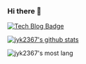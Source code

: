 ### Hi there 👋

<!--
**jyk2367/jyk2367** is a ✨ _special_ ✨ repository because its `README.md` (this file) appears on your GitHub profile.

Here are some ideas to get you started:

- 🔭 I’m currently working on ...
- 🌱 I’m currently learning ...
- 👯 I’m looking to collaborate on ...
- 🤔 I’m looking for help with ...
- 💬 Ask me about ...
- 📫 How to reach me: ...
- 😄 Pronouns: ...
- ⚡ Fun fact: ...
-->

<!--   <div align=center>
	
  [![Hits](https://hits.seeyoufarm.com/api/count/incr/badge.svg?url=https%3A%2F%2Fgithub.com%2Fjyk2367)](https://hits.seeyoufarm.com) 
	
  </div> -->
  
  
  [![Tech Blog Badge](http://img.shields.io/badge/-Tech%20blog-black?style=flat-square&logo=github&link=https://blog.naver.com/jyk2367/)](https://blog.naver.com/jyk2367/222300442485)
	
  [![jyk2367's github stats](https://github-readme-stats.vercel.app/api?username=jyk2367)](https://github.com/anuraghazra/github-readme-stats)
  
  ![jyk2367's most lang](https://github-readme-stats.vercel.app/api/top-langs/?username=jyk2367&exclude_repo=jyk2367.github.io&theme=dark)
